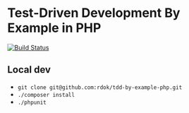 # Test-Driven Development By Example in PHP

[![Build Status](https://jenkins.rdok.dev/buildStatus/icon?job=test-driven-development-by-example%2Ftdd-by-example-php)](https://jenkins.rdok.dev/job/test-driven-development-by-example/job/tdd-by-example-php/)


## Local dev
- `git clone git@github.com:rdok/tdd-by-example-php.git`
- `./composer install`
- `./phpunit`